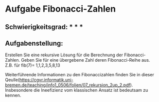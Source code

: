 
# Aufgabe Fibonacci-Zahlen

## Schwierigkeitsgrad: * * *

## Aufgabenstellung:
Erstellen Sie eine rekursive Lösung für die Berechnung der Fibonacci-Zahlen. Geben Sie für eine übergebene Zahl deren Fibonacci-Reihe aus. Z.B. für fib(7)= 1,1,2,3,5,8,13

Weiterführende Informationen zu den Fibonaccizahlen finden Sie in dieser Qeulle(https://cgvr.informatik.uni-bremen.de/teaching/info1_0506/folien/07_rekursion_2up_2.pdf). Insbesondere die Ineefizienz vom klassischen Ansatz ist bedeutsam zu kennen.









